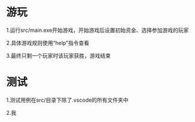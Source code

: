 # 游玩
1.运行src/main.exe开始游戏，开始游戏后设置初始资金、选择参加游戏的玩家

2.具体游戏规则使用“help”指令查看

3.最终只剩一个玩家时该玩家获胜，游戏结束

# 测试
1.测试用例在src/目录下除了.vscode的所有文件夹中

2.我
